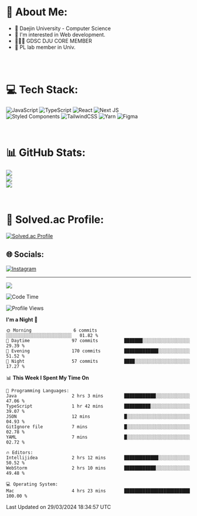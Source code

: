 # 💫 About Me:

<ul>
 <li> 🏫 Daejin University - Computer Science </li>
 <li> 👀 I'm interested in Web development.</li>
 <li> 🧑🏻‍💻 GDSC DJU CORE MEMBER </li>
 <li> 🧪 PL lab member in Univ. </li>
</ul>


<br><br>

# 💻 Tech Stack:
![JavaScript](https://img.shields.io/badge/javascript-%23323330.svg?style=for-the-badge&logo=javascript&logoColor=%23F7DF1E) ![TypeScript](https://img.shields.io/badge/typescript-%23007ACC.svg?style=for-the-badge&logo=typescript&logoColor=white)  ![React](https://img.shields.io/badge/react-%2320232a.svg?style=for-the-badge&logo=react&logoColor=%2361DAFB) ![Next JS](https://img.shields.io/badge/Next-black?style=for-the-badge&logo=next.js&logoColor=white) <br> ![Styled Components](https://img.shields.io/badge/styled--components-DB7093?style=for-the-badge&logo=styled-components&logoColor=white) ![TailwindCSS](https://img.shields.io/badge/tailwindcss-%2338B2AC.svg?style=for-the-badge&logo=tailwind-css&logoColor=white)  ![Yarn](https://img.shields.io/badge/yarn-%232C8EBB.svg?style=for-the-badge&logo=yarn&logoColor=white) ![Figma](https://img.shields.io/badge/figma-%23F24E1E.svg?style=for-the-badge&logo=figma&logoColor=white) 

<br>

# 📊 GitHub Stats:
![](https://github-readme-stats.vercel.app/api?username=jieunsse&theme=dark&hide_border=false&include_all_commits=false&count_private=false)<br/>
![](https://github-readme-streak-stats.herokuapp.com/?user=jieunsse&theme=dark&hide_border=false)<br/>
![](https://github-readme-stats.vercel.app/api/top-langs/?username=jieunsse&theme=dark&hide_border=false&include_all_commits=false&count_private=false&layout=compact)

<br>

# 💯 Solved.ac Profile: 
[![Solved.ac Profile](http://mazassumnida.wtf/api/v2/generate_badge?boj=jieunsse)](https://solved.ac/jieunsse/)
<br>


## 🌐 Socials:
[![Instagram](https://img.shields.io/badge/Instagram-%23E4405F.svg?logo=Instagram&logoColor=white)](https://instagram.com/jieunsse) 

---

[![](https://visitcount.itsvg.in/api?id=Jayden&label=Profile%20Views&color=3&icon=7&pretty=true)](https://visitcount.itsvg.in)


<!-- Proudly created with GPRM ( https://gprm.itsvg.in ) -->


<!--START_SECTION:waka-->
![Code Time](http://img.shields.io/badge/Code%20Time-429%20hrs%2034%20mins-blue)

![Profile Views](http://img.shields.io/badge/Profile%20Views-0-blue)

**I'm a Night 🦉** 

```text
🌞 Morning                6 commits           ░░░░░░░░░░░░░░░░░░░░░░░░░   01.82 % 
🌆 Daytime                97 commits          ███████░░░░░░░░░░░░░░░░░░   29.39 % 
🌃 Evening                170 commits         █████████████░░░░░░░░░░░░   51.52 % 
🌙 Night                  57 commits          ████░░░░░░░░░░░░░░░░░░░░░   17.27 % 
```


📊 **This Week I Spent My Time On** 

```text
💬 Programming Languages: 
Java                     2 hrs 3 mins        ████████████░░░░░░░░░░░░░   47.06 % 
TypeScript               1 hr 42 mins        ██████████░░░░░░░░░░░░░░░   39.07 % 
JSON                     12 mins             █░░░░░░░░░░░░░░░░░░░░░░░░   04.93 % 
GitIgnore file           7 mins              █░░░░░░░░░░░░░░░░░░░░░░░░   02.78 % 
YAML                     7 mins              █░░░░░░░░░░░░░░░░░░░░░░░░   02.72 % 

🔥 Editors: 
Intellijidea             2 hrs 12 mins       █████████████░░░░░░░░░░░░   50.52 % 
WebStorm                 2 hrs 10 mins       ████████████░░░░░░░░░░░░░   49.48 % 

💻 Operating System: 
Mac                      4 hrs 23 mins       █████████████████████████   100.00 % 
```


 Last Updated on 29/03/2024 18:34:57 UTC
<!--END_SECTION:waka-->
